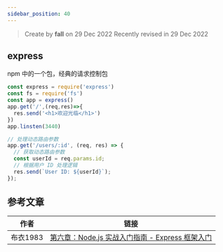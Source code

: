 ```yaml
---
sidebar_position: 40
---
```


> Create by **fall** on 29 Dec 2022
> Recently revised in 29 Dec 2022

## express

npm 中的一个包，经典的请求控制包

```js
const express = require('express')
const fs = require('fs')
const app = express()
app.get('/',(req,res)=>{
  res.send('<h1>欢迎光临</h1>')
})
app.linsten(3440)

// 处理动态路由参数
app.get('/users/:id', (req, res) => {
  // 获取动态路由参数
  const userId = req.params.id;
  // 根据用户 ID 处理逻辑
  res.send(`User ID: ${userId}`);
});
```

## 参考文章

| 作者     | 链接                                                         |
| -------- | ------------------------------------------------------------ |
| 布衣1983 | [第六章：Node.js 实战入门指南 - Express 框架入门](https://juejin.cn/post/7247906556229517349) |


